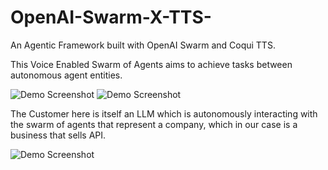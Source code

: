 # OpenAI-Swarm-X-TTS-
An Agentic Framework built with OpenAI Swarm and Coqui TTS. 

This Voice Enabled Swarm of Agents aims to achieve tasks between autonomous agent entities. 


![Demo Screenshot](https://imgur.com/NfHfqNi.jpg)
![Demo Screenshot](https://imgur.com/6QOHWNP.jpg)

The Customer here is itself an LLM which is autonomously interacting with the swarm of agents that represent a company, which in our case is a business that sells API. 


![Demo Screenshot](https://imgur.com/IToMihx.jpg)


